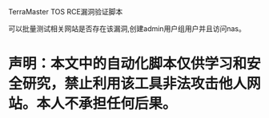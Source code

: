 
TerraMaster TOS RCE漏洞验证脚本

可以批量测试相关网站是否存在该漏洞,创建admin用户组用户并且访问nas。

# 声明：本文中的自动化脚本仅供学习和安全研究，禁止利用该工具非法攻击他人网站。本人不承担任何后果。
